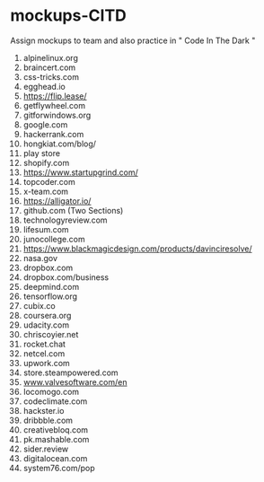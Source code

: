 # mockups-CITD
Assign mockups to team and also practice in " Code In The Dark "

1.  alpinelinux.org
2.  braincert.com
3.  css-tricks.com
4.  egghead.io
5.  https://flip.lease/
6.  getflywheel.com
7.  gitforwindows.org
8.  google.com
9.  hackerrank.com
10. hongkiat.com/blog/
11. play store
12. shopify.com
13. https://www.startupgrind.com/
14. topcoder.com
15. x-team.com
16. https://alligator.io/
17. github.com (Two Sections)
18. technologyreview.com
19. lifesum.com
20. junocollege.com
21. https://www.blackmagicdesign.com/products/davinciresolve/
22. nasa.gov
23. dropbox.com
24. dropbox.com/business
25. deepmind.com
26. tensorflow.org
27. cubix.co
28. coursera.org
29. udacity.com
30. chriscoyier.net
31. rocket.chat
32. netcel.com
33. upwork.com
34. store.steampowered.com
35. www.valvesoftware.com/en
36. locomogo.com
37. codeclimate.com
38. hackster.io
39. dribbble.com
40. creativebloq.com
41. pk.mashable.com
42. sider.review
43. digitalocean.com
44. system76.com/pop
